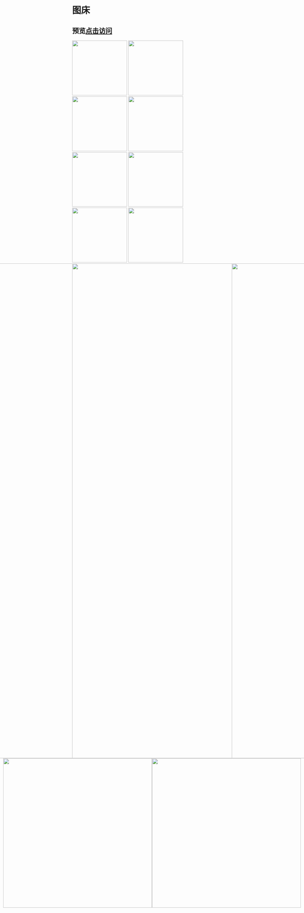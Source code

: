 # 图床
## 预览[点击访问](https://storycodesun.github.io/image/)

<div class="img-box">
  <img style="width: 18vw" src="https://storycodesun.github.io/image/assets/image/scenery-copy.png">
  <img style="width: 18vw" src="https://storycodesun.github.io/image/assets/image/busy-copy.png">
  <img style="width: 18vw" src="https://storycodesun.github.io/image/assets/image/menu-copy.png">
  <img style="width: 18vw" src="https://storycodesun.github.io/image/assets/image/busy.png">
  <img style="width: 18vw" src="https://storycodesun.github.io/image/assets/image/menu_crane.png">
  <img style="width: 18vw" src="https://storycodesun.github.io/image/assets/image/scenery.png">
  <img style="width: 18vw" src="https://storycodesun.github.io/image/assets/image/terminal_crane.png">
  <img style="width: 18vw" src="https://storycodesun.github.io/image/assets/image/terminal-copy.png">
</div>
<div style="display: flex; justify-content: center;">
  <img style="height: 39vh;" src="https://storycodesun.github.io/image/assets/image/car.gif">
  <img style="height: 39vh;" src="https://storycodesun.github.io/image/assets/image/giphy.gif">
  <img style="height: 39vh;" src="https://storycodesun.github.io/image/assets/image/jackson.gif">
</div>
<div style="display: flex; justify-content: center;">
  <img style="height: 49vw;" src="https://storycodesun.github.io/image/assets/image/avatar.png">
  <img style="height: 49vw;" src="https://storycodesun.github.io/image/assets/image/whale.gif">
</div>